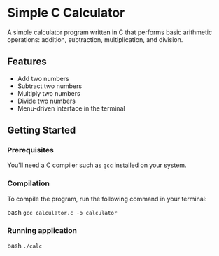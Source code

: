 # Simple C Calculator

A simple calculator program written in C that performs basic arithmetic operations: addition, subtraction, multiplication, and division.

## Features

- Add two numbers
- Subtract two numbers
- Multiply two numbers
- Divide two numbers
- Menu-driven interface in the terminal

## Getting Started

### Prerequisites

You'll need a C compiler such as `gcc` installed on your system.

### Compilation

To compile the program, run the following command in your terminal:

bash
`gcc calculator.c -o calculator`

### Running application

bash
`./calc`
